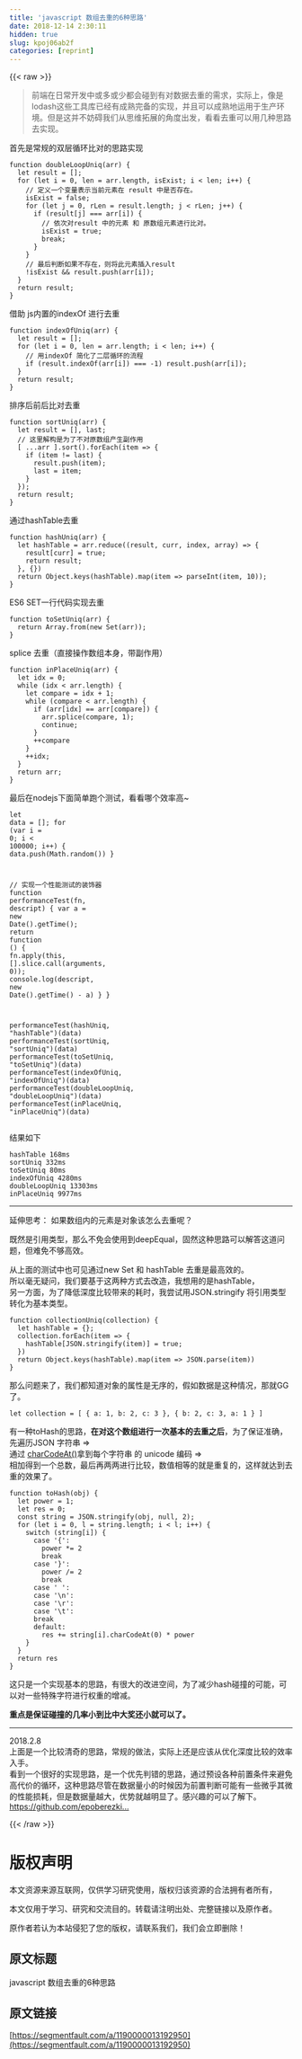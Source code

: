 ```yaml
---
title: 'javascript 数组去重的6种思路' 
date: 2018-12-14 2:30:11
hidden: true
slug: kpoj06ab2f
categories: [reprint]
---
```


{{< raw >}}

                    
<blockquote>前端在日常开发中或多或少都会碰到有对数据去重的需求，实际上，像是lodash这些工具库已经有成熟完备的实现，并且可以成熟地运用于生产环境。但是这并不妨碍我们从思维拓展的角度出发，看看去重可以用几种思路去实现。</blockquote>
<p>首先是常规的双层循环比对的思路实现</p>
<div class="widget-codetool" style="display:none;">
      <div class="widget-codetool--inner">
      <span class="selectCode code-tool" data-toggle="tooltip" data-placement="top" title="" data-original-title="全选"></span>
      <span type="button" class="copyCode code-tool" data-toggle="tooltip" data-placement="top" data-clipboard-text="function doubleLoopUniq(arr) {
  let result = [];
  for (let i = 0, len = arr.length, isExist; i < len; i++) {
    // 定义一个变量表示当前元素在 result 中是否存在。
    isExist = false;
    for (let j = 0, rLen = result.length; j < rLen; j++) {
      if (result[j] === arr[i]) {
        // 依次对result 中的元素 和 原数组元素进行比对。
        isExist = true;
        break;
      }
    }
    // 最后判断如果不存在，则将此元素插入result
    !isExist &amp;&amp; result.push(arr[i]);
  }
  return result;
}" title="" data-original-title="复制"></span>
      <span type="button" class="saveToNote code-tool" data-toggle="tooltip" data-placement="top" title="" data-original-title="放进笔记"></span>
      </div>
      </div><pre class="javascript hljs"><code class="JS"><span class="hljs-function"><span class="hljs-keyword">function</span> <span class="hljs-title">doubleLoopUniq</span>(<span class="hljs-params">arr</span>) </span>{
  <span class="hljs-keyword">let</span> result = [];
  <span class="hljs-keyword">for</span> (<span class="hljs-keyword">let</span> i = <span class="hljs-number">0</span>, len = arr.length, isExist; i &lt; len; i++) {
    <span class="hljs-comment">// 定义一个变量表示当前元素在 result 中是否存在。</span>
    isExist = <span class="hljs-literal">false</span>;
    <span class="hljs-keyword">for</span> (<span class="hljs-keyword">let</span> j = <span class="hljs-number">0</span>, rLen = result.length; j &lt; rLen; j++) {
      <span class="hljs-keyword">if</span> (result[j] === arr[i]) {
        <span class="hljs-comment">// 依次对result 中的元素 和 原数组元素进行比对。</span>
        isExist = <span class="hljs-literal">true</span>;
        <span class="hljs-keyword">break</span>;
      }
    }
    <span class="hljs-comment">// 最后判断如果不存在，则将此元素插入result</span>
    !isExist &amp;&amp; result.push(arr[i]);
  }
  <span class="hljs-keyword">return</span> result;
}</code></pre>
<p>借助 js内置的indexOf 进行去重</p>
<div class="widget-codetool" style="display:none;">
      <div class="widget-codetool--inner">
      <span class="selectCode code-tool" data-toggle="tooltip" data-placement="top" title="" data-original-title="全选"></span>
      <span type="button" class="copyCode code-tool" data-toggle="tooltip" data-placement="top" data-clipboard-text="function indexOfUniq(arr) {
  let result = [];
  for (let i = 0, len = arr.length; i < len; i++) {
    // 用indexOf 简化了二层循环的流程
    if (result.indexOf(arr[i]) === -1) result.push(arr[i]);
  }
  return result;
}" title="" data-original-title="复制"></span>
      <span type="button" class="saveToNote code-tool" data-toggle="tooltip" data-placement="top" title="" data-original-title="放进笔记"></span>
      </div>
      </div><pre class="javascript hljs"><code class="JS"><span class="hljs-function"><span class="hljs-keyword">function</span> <span class="hljs-title">indexOfUniq</span>(<span class="hljs-params">arr</span>) </span>{
  <span class="hljs-keyword">let</span> result = [];
  <span class="hljs-keyword">for</span> (<span class="hljs-keyword">let</span> i = <span class="hljs-number">0</span>, len = arr.length; i &lt; len; i++) {
    <span class="hljs-comment">// 用indexOf 简化了二层循环的流程</span>
    <span class="hljs-keyword">if</span> (result.indexOf(arr[i]) === <span class="hljs-number">-1</span>) result.push(arr[i]);
  }
  <span class="hljs-keyword">return</span> result;
}</code></pre>
<p>排序后前后比对去重</p>
<div class="widget-codetool" style="display:none;">
      <div class="widget-codetool--inner">
      <span class="selectCode code-tool" data-toggle="tooltip" data-placement="top" title="" data-original-title="全选"></span>
      <span type="button" class="copyCode code-tool" data-toggle="tooltip" data-placement="top" data-clipboard-text="function sortUniq(arr) {
  let result = [], last;
  // 这里解构是为了不对原数组产生副作用
  [ ...arr ].sort().forEach(item => {
    if (item != last) {
      result.push(item);
      last = item;
    }
  });
  return result;
}" title="" data-original-title="复制"></span>
      <span type="button" class="saveToNote code-tool" data-toggle="tooltip" data-placement="top" title="" data-original-title="放进笔记"></span>
      </div>
      </div><pre class="javascript hljs"><code class="JS"><span class="hljs-function"><span class="hljs-keyword">function</span> <span class="hljs-title">sortUniq</span>(<span class="hljs-params">arr</span>) </span>{
  <span class="hljs-keyword">let</span> result = [], last;
  <span class="hljs-comment">// 这里解构是为了不对原数组产生副作用</span>
  [ ...arr ].sort().forEach(<span class="hljs-function"><span class="hljs-params">item</span> =&gt;</span> {
    <span class="hljs-keyword">if</span> (item != last) {
      result.push(item);
      last = item;
    }
  });
  <span class="hljs-keyword">return</span> result;
}</code></pre>
<p>通过hashTable去重</p>
<div class="widget-codetool" style="display:none;">
      <div class="widget-codetool--inner">
      <span class="selectCode code-tool" data-toggle="tooltip" data-placement="top" title="" data-original-title="全选"></span>
      <span type="button" class="copyCode code-tool" data-toggle="tooltip" data-placement="top" data-clipboard-text="function hashUniq(arr) {
  let hashTable = arr.reduce((result, curr, index, array) => {
    result[curr] = true;
    return result;
  }, {})
  return Object.keys(hashTable).map(item => parseInt(item, 10));
}" title="" data-original-title="复制"></span>
      <span type="button" class="saveToNote code-tool" data-toggle="tooltip" data-placement="top" title="" data-original-title="放进笔记"></span>
      </div>
      </div><pre class="javascript hljs"><code class="JS"><span class="hljs-function"><span class="hljs-keyword">function</span> <span class="hljs-title">hashUniq</span>(<span class="hljs-params">arr</span>) </span>{
  <span class="hljs-keyword">let</span> hashTable = arr.reduce(<span class="hljs-function">(<span class="hljs-params">result, curr, index, array</span>) =&gt;</span> {
    result[curr] = <span class="hljs-literal">true</span>;
    <span class="hljs-keyword">return</span> result;
  }, {})
  <span class="hljs-keyword">return</span> <span class="hljs-built_in">Object</span>.keys(hashTable).map(<span class="hljs-function"><span class="hljs-params">item</span> =&gt;</span> <span class="hljs-built_in">parseInt</span>(item, <span class="hljs-number">10</span>));
}</code></pre>
<p>ES6 SET一行代码实现去重</p>
<div class="widget-codetool" style="display:none;">
      <div class="widget-codetool--inner">
      <span class="selectCode code-tool" data-toggle="tooltip" data-placement="top" title="" data-original-title="全选"></span>
      <span type="button" class="copyCode code-tool" data-toggle="tooltip" data-placement="top" data-clipboard-text="function toSetUniq(arr) {
  return Array.from(new Set(arr));
}" title="" data-original-title="复制"></span>
      <span type="button" class="saveToNote code-tool" data-toggle="tooltip" data-placement="top" title="" data-original-title="放进笔记"></span>
      </div>
      </div><pre class="javascript hljs"><code class="JS"><span class="hljs-function"><span class="hljs-keyword">function</span> <span class="hljs-title">toSetUniq</span>(<span class="hljs-params">arr</span>) </span>{
  <span class="hljs-keyword">return</span> <span class="hljs-built_in">Array</span>.from(<span class="hljs-keyword">new</span> <span class="hljs-built_in">Set</span>(arr));
}</code></pre>
<p>splice 去重（直接操作数组本身，带副作用）</p>
<div class="widget-codetool" style="display:none;">
      <div class="widget-codetool--inner">
      <span class="selectCode code-tool" data-toggle="tooltip" data-placement="top" title="" data-original-title="全选"></span>
      <span type="button" class="copyCode code-tool" data-toggle="tooltip" data-placement="top" data-clipboard-text="function inPlaceUniq(arr) {
  let idx = 0;
  while (idx < arr.length) {
    let compare = idx + 1;
    while (compare < arr.length) {
      if (arr[idx] == arr[compare]) {
        arr.splice(compare, 1);
        continue;
      }
      ++compare
    }
    ++idx;
  }
  return arr;
}" title="" data-original-title="复制"></span>
      <span type="button" class="saveToNote code-tool" data-toggle="tooltip" data-placement="top" title="" data-original-title="放进笔记"></span>
      </div>
      </div><pre class="javascript hljs"><code class="JS"><span class="hljs-function"><span class="hljs-keyword">function</span> <span class="hljs-title">inPlaceUniq</span>(<span class="hljs-params">arr</span>) </span>{
  <span class="hljs-keyword">let</span> idx = <span class="hljs-number">0</span>;
  <span class="hljs-keyword">while</span> (idx &lt; arr.length) {
    <span class="hljs-keyword">let</span> compare = idx + <span class="hljs-number">1</span>;
    <span class="hljs-keyword">while</span> (compare &lt; arr.length) {
      <span class="hljs-keyword">if</span> (arr[idx] == arr[compare]) {
        arr.splice(compare, <span class="hljs-number">1</span>);
        <span class="hljs-keyword">continue</span>;
      }
      ++compare
    }
    ++idx;
  }
  <span class="hljs-keyword">return</span> arr;
}</code></pre>
<p>最后在nodejs下面简单跑个测试，看看哪个效率高~</p>
<div class="widget-codetool" style="display:none;">
      <div class="widget-codetool--inner">
      <span class="selectCode code-tool" data-toggle="tooltip" data-placement="top" title="" data-original-title="全选"></span>
      <span type="button" class="copyCode code-tool" data-toggle="tooltip" data-placement="top" data-clipboard-text="let data = [];
for (var i = 0; i < 100000; i++) {
  data.push(Math.random())
}

// 实现一个性能测试的装饰器
function performanceTest(fn, descript) {
  var a = new Date().getTime();
  return function () {
    fn.apply(this, [].slice.call(arguments, 0));
    console.log(descript, new Date().getTime() - a)
  }
}

performanceTest(hashUniq, &quot;hashTable&quot;)(data)
performanceTest(sortUniq, &quot;sortUniq&quot;)(data)
performanceTest(toSetUniq, &quot;toSetUniq&quot;)(data)
performanceTest(indexOfUniq, &quot;indexOfUniq&quot;)(data)
performanceTest(doubleLoopUniq, &quot;doubleLoopUniq&quot;)(data)
performanceTest(inPlaceUniq, &quot;inPlaceUniq&quot;)(data)" title="" data-original-title="复制"></span>
      <span type="button" class="saveToNote code-tool" data-toggle="tooltip" data-placement="top" title="" data-original-title="放进笔记"></span>
      </div>
      </div><pre class="javascript hljs"><code class="JS"><span class="hljs-keyword">let</span> data = [];
<span class="hljs-keyword">for</span> (<span class="hljs-keyword">var</span> i = <span class="hljs-number">0</span>; i &lt; <span class="hljs-number">100000</span>; i++) {
  data.push(<span class="hljs-built_in">Math</span>.random())
}

<span class="hljs-comment">// 实现一个性能测试的装饰器</span>
<span class="hljs-function"><span class="hljs-keyword">function</span> <span class="hljs-title">performanceTest</span>(<span class="hljs-params">fn, descript</span>) </span>{
  <span class="hljs-keyword">var</span> a = <span class="hljs-keyword">new</span> <span class="hljs-built_in">Date</span>().getTime();
  <span class="hljs-keyword">return</span> <span class="hljs-function"><span class="hljs-keyword">function</span> (<span class="hljs-params"></span>) </span>{
    fn.apply(<span class="hljs-keyword">this</span>, [].slice.call(<span class="hljs-built_in">arguments</span>, <span class="hljs-number">0</span>));
    <span class="hljs-built_in">console</span>.log(descript, <span class="hljs-keyword">new</span> <span class="hljs-built_in">Date</span>().getTime() - a)
  }
}

performanceTest(hashUniq, <span class="hljs-string">"hashTable"</span>)(data)
performanceTest(sortUniq, <span class="hljs-string">"sortUniq"</span>)(data)
performanceTest(toSetUniq, <span class="hljs-string">"toSetUniq"</span>)(data)
performanceTest(indexOfUniq, <span class="hljs-string">"indexOfUniq"</span>)(data)
performanceTest(doubleLoopUniq, <span class="hljs-string">"doubleLoopUniq"</span>)(data)
performanceTest(inPlaceUniq, <span class="hljs-string">"inPlaceUniq"</span>)(data)</code></pre>
<p>结果如下</p>
<div class="widget-codetool" style="display:none;">
      <div class="widget-codetool--inner">
      <span class="selectCode code-tool" data-toggle="tooltip" data-placement="top" title="" data-original-title="全选"></span>
      <span type="button" class="copyCode code-tool" data-toggle="tooltip" data-placement="top" data-clipboard-text="hashTable 168ms
sortUniq 332ms
toSetUniq 80ms
indexOfUniq 4280ms
doubleLoopUniq 13303ms
inPlaceUniq 9977ms" title="" data-original-title="复制"></span>
      <span type="button" class="saveToNote code-tool" data-toggle="tooltip" data-placement="top" title="" data-original-title="放进笔记"></span>
      </div>
      </div><pre class="hljs lsl"><code>hashTable <span class="hljs-number">168</span>ms
sortUniq <span class="hljs-number">332</span>ms
toSetUniq <span class="hljs-number">80</span>ms
indexOfUniq <span class="hljs-number">4280</span>ms
doubleLoopUniq <span class="hljs-number">13303</span>ms
inPlaceUniq <span class="hljs-number">9977</span>ms</code></pre>
<hr>
<p>延伸思考： 如果数组内的元素是对象该怎么去重呢？</p>
<p>既然是引用类型，那么不免会使用到deepEqual，固然这种思路可以解答这道问题，但难免不够高效。</p>
<p>从上面的测试中也可见通过new Set 和 hashTable 去重是最高效的。<br>所以毫无疑问，我们要基于这两种方式去改造，我想用的是hashTable，<br>另一方面，为了降低深度比较带来的耗时，我尝试用JSON.stringify 将引用类型转化为基本类型。</p>
<div class="widget-codetool" style="display:none;">
      <div class="widget-codetool--inner">
      <span class="selectCode code-tool" data-toggle="tooltip" data-placement="top" title="" data-original-title="全选"></span>
      <span type="button" class="copyCode code-tool" data-toggle="tooltip" data-placement="top" data-clipboard-text="function collectionUniq(collection) {
  let hashTable = {};
  collection.forEach(item => {
    hashTable[JSON.stringify(item)] = true;
  })
  return Object.keys(hashTable).map(item => JSON.parse(item))
}" title="" data-original-title="复制"></span>
      <span type="button" class="saveToNote code-tool" data-toggle="tooltip" data-placement="top" title="" data-original-title="放进笔记"></span>
      </div>
      </div><pre class="javascript hljs"><code class="JS"><span class="hljs-function"><span class="hljs-keyword">function</span> <span class="hljs-title">collectionUniq</span>(<span class="hljs-params">collection</span>) </span>{
  <span class="hljs-keyword">let</span> hashTable = {};
  collection.forEach(<span class="hljs-function"><span class="hljs-params">item</span> =&gt;</span> {
    hashTable[<span class="hljs-built_in">JSON</span>.stringify(item)] = <span class="hljs-literal">true</span>;
  })
  <span class="hljs-keyword">return</span> <span class="hljs-built_in">Object</span>.keys(hashTable).map(<span class="hljs-function"><span class="hljs-params">item</span> =&gt;</span> <span class="hljs-built_in">JSON</span>.parse(item))
}</code></pre>
<p>那么问题来了，我们都知道对象的属性是无序的，假如数据是这种情况，那就GG了。</p>
<div class="widget-codetool" style="display:none;">
      <div class="widget-codetool--inner">
      <span class="selectCode code-tool" data-toggle="tooltip" data-placement="top" title="" data-original-title="全选"></span>
      <span type="button" class="copyCode code-tool" data-toggle="tooltip" data-placement="top" data-clipboard-text="let collection = [ { a: 1, b: 2, c: 3 }, { b: 2, c: 3, a: 1 } ]" title="" data-original-title="复制"></span>
      <span type="button" class="saveToNote code-tool" data-toggle="tooltip" data-placement="top" title="" data-original-title="放进笔记"></span>
      </div>
      </div><pre class="javascript hljs"><code class="JS" style="word-break: break-word; white-space: initial;"><span class="hljs-keyword">let</span> collection = [ { <span class="hljs-attr">a</span>: <span class="hljs-number">1</span>, <span class="hljs-attr">b</span>: <span class="hljs-number">2</span>, <span class="hljs-attr">c</span>: <span class="hljs-number">3</span> }, { <span class="hljs-attr">b</span>: <span class="hljs-number">2</span>, <span class="hljs-attr">c</span>: <span class="hljs-number">3</span>, <span class="hljs-attr">a</span>: <span class="hljs-number">1</span> } ]</code></pre>
<p>有一种toHash的思路，<strong>在对这个数组进行一次基本的去重之后</strong>，为了保证准确，<br>先遍历JSON 字符串 =&gt;<br>通过 <a href="http://www.w3school.com.cn/jsref/jsref_charCodeAt.asp" rel="nofollow noreferrer" target="_blank">charCodeAt()</a>拿到每个字符串 的 unicode 编码 =&gt;<br>相加得到一个总数，最后再两两进行比较，数值相等的就是重复的，这样就达到去重的效果了。</p>
<div class="widget-codetool" style="display:none;">
      <div class="widget-codetool--inner">
      <span class="selectCode code-tool" data-toggle="tooltip" data-placement="top" title="" data-original-title="全选"></span>
      <span type="button" class="copyCode code-tool" data-toggle="tooltip" data-placement="top" data-clipboard-text="function toHash(obj) {
  let power = 1;
  let res = 0;
  const string = JSON.stringify(obj, null, 2);
  for (let i = 0, l = string.length; i < l; i++) {
    switch (string[i]) {
      case '{':
        power *= 2
        break
      case '}':
        power /= 2
        break
      case ' ':
      case '\n':
      case '\r':
      case '\t':
      break
      default:
        res += string[i].charCodeAt(0) * power
    }
  }
  return res
}" title="" data-original-title="复制"></span>
      <span type="button" class="saveToNote code-tool" data-toggle="tooltip" data-placement="top" title="" data-original-title="放进笔记"></span>
      </div>
      </div><pre class="javascript hljs"><code class="JS"><span class="hljs-function"><span class="hljs-keyword">function</span> <span class="hljs-title">toHash</span>(<span class="hljs-params">obj</span>) </span>{
  <span class="hljs-keyword">let</span> power = <span class="hljs-number">1</span>;
  <span class="hljs-keyword">let</span> res = <span class="hljs-number">0</span>;
  <span class="hljs-keyword">const</span> string = <span class="hljs-built_in">JSON</span>.stringify(obj, <span class="hljs-literal">null</span>, <span class="hljs-number">2</span>);
  <span class="hljs-keyword">for</span> (<span class="hljs-keyword">let</span> i = <span class="hljs-number">0</span>, l = string.length; i &lt; l; i++) {
    <span class="hljs-keyword">switch</span> (string[i]) {
      <span class="hljs-keyword">case</span> <span class="hljs-string">'{'</span>:
        power *= <span class="hljs-number">2</span>
        <span class="hljs-keyword">break</span>
      <span class="hljs-keyword">case</span> <span class="hljs-string">'}'</span>:
        power /= <span class="hljs-number">2</span>
        <span class="hljs-keyword">break</span>
      <span class="hljs-keyword">case</span> <span class="hljs-string">' '</span>:
      <span class="hljs-keyword">case</span> <span class="hljs-string">'\n'</span>:
      <span class="hljs-keyword">case</span> <span class="hljs-string">'\r'</span>:
      <span class="hljs-keyword">case</span> <span class="hljs-string">'\t'</span>:
      <span class="hljs-keyword">break</span>
      <span class="hljs-keyword">default</span>:
        res += string[i].charCodeAt(<span class="hljs-number">0</span>) * power
    }
  }
  <span class="hljs-keyword">return</span> res
}</code></pre>
<p>这只是一个实现基本的思路，有很大的改进空间，为了减少hash碰撞的可能，可以对一些特殊字符进行权重的增减。</p>
<p><strong>重点是保证碰撞的几率小到比中大奖还小就可以了。</strong></p>
<hr>
<p>2018.2.8 <br>上面是一个比较清奇的思路，常规的做法，实际上还是应该从优化深度比较的效率入手。<br>看到一个很好的实现思路，是一个优先判错的思路，通过预设各种前置条件来避免高代价的循环，这种思路尽管在数据量小的时候因为前置判断可能有一些微乎其微的性能损耗，但是数据量越大，优势就越明显了。感兴趣的可以了解下。<br><a href="https://github.com/epoberezkin/fast-deep-equal" rel="nofollow noreferrer" target="_blank"></a><a href="https://github.com/epoberezkin/fast-deep-equal" rel="nofollow noreferrer" target="_blank">https://github.com/epoberezki...</a></p>

                
{{< /raw >}}

# 版权声明
本文资源来源互联网，仅供学习研究使用，版权归该资源的合法拥有者所有，

本文仅用于学习、研究和交流目的。转载请注明出处、完整链接以及原作者。

原作者若认为本站侵犯了您的版权，请联系我们，我们会立即删除！

## 原文标题
javascript 数组去重的6种思路

## 原文链接
[https://segmentfault.com/a/1190000013192950](https://segmentfault.com/a/1190000013192950)

